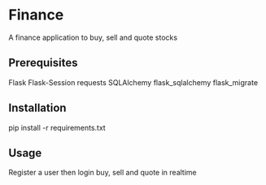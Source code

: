 # Finance
A finance application to buy, sell and quote stocks

## Prerequisites
Flask
Flask-Session
requests
SQLAlchemy
flask_sqlalchemy
flask_migrate

## Installation
pip install -r requirements.txt

## Usage
Register a user then login
buy, sell and quote in realtime
